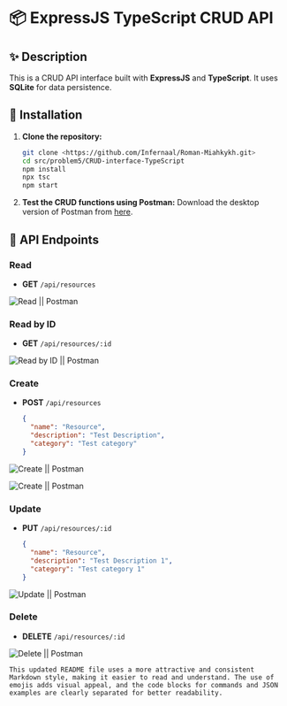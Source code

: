 # 📦 ExpressJS TypeScript CRUD API

## ✨ Description

This is a CRUD API interface built with **ExpressJS** and **TypeScript**. It uses **SQLite** for data persistence.

## 🚀 Installation

1. **Clone the repository:**
   ```bash
   git clone <https://github.com/Infernaal/Roman-Miahkykh.git>
   cd src/problem5/CRUD-interface-TypeScript
   npm install
   npx tsc
   npm start
   ```

2. **Test the CRUD functions using Postman:**
   Download the desktop version of Postman from [here](https://www.postman.com/downloads/).

## 🔗 API Endpoints

### Read
- **GET** `/api/resources`

![Read || Postman](https://i.imgur.com/ev3cRdT.jpeg)

### Read by ID
- **GET** `/api/resources/:id`

![Read by ID || Postman](https://i.imgur.com/KsOdJmg.jpeg)

### Create
- **POST** `/api/resources`
  ```json
  {
    "name": "Resource",
    "description": "Test Description",
    "category": "Test category"
  }
  ```

![Create || Postman](https://i.imgur.com/n4o1ffj.jpeg)

![Create || Postman](https://i.imgur.com/CilNYnK.jpeg)

### Update
- **PUT** `/api/resources/:id`
  ```json
  {
    "name": "Resource",
    "description": "Test Description 1",
    "category": "Test category 1"
  }
  ```

![Update || Postman](https://example.com/expressjs-logo.png)


### Delete
- **DELETE** `/api/resources/:id`

![Delete || Postman](https://example.com/expressjs-logo.png)

```
This updated README file uses a more attractive and consistent Markdown style, making it easier to read and understand. The use of emojis adds visual appeal, and the code blocks for commands and JSON examples are clearly separated for better readability.